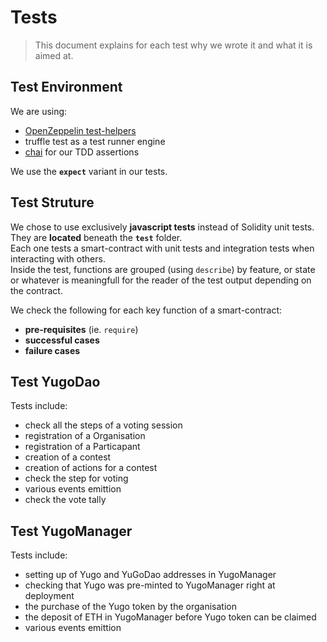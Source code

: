 # Tests

> This document explains for each test why we wrote it and  what it is aimed at.

## Test Environment

We are using:
- [OpenZeppelin test-helpers](https://docs.openzeppelin.com/test-helpers)
- truffle test as a test runner engine
- [chai](https://www.npmjs.com/package/chai) for our TDD assertions

We use the **`expect`** variant in our tests.

## Test Struture

We chose to use exclusively **javascript tests** instead of Solidity unit tests.  
They are **located** beneath the **`test`** folder.  
Each one tests a smart-contract with unit tests and integration tests when interacting with others.  
Inside the test, functions are grouped (using `describe`) by feature, or state or whatever is meaningfull for the reader of the test output depending on the contract.

We check the following for each key function of a smart-contract:
- **pre-requisites** (ie. `require`)
- **successful cases**
- **failure cases**

## Test YugoDao
Tests include:
- check all the steps of a voting session
- registration of a Organisation
- registration of a Particapant
- creation of a contest
- creation of actions for a contest
- check the step for voting
- various events emittion
- check the vote tally

## Test YugoManager
Tests include:
- setting up of Yugo and YuGoDao addresses in YugoManager
- checking that Yugo was pre-minted to YugoManager right at deployment
- the purchase of the Yugo token by the organisation
- the deposit of ETH in YugoManager before Yugo token can be claimed
- various events emittion
